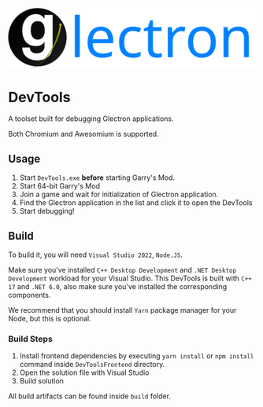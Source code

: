 ![Glectron](https://raw.githubusercontent.com/Glectron/glectron/main/assets/glectron.svg)
# DevTools
A toolset built for debugging Glectron applications.

Both Chromium and Awesomium is supported.

## Usage
1. Start `DevTools.exe` **before** starting Garry's Mod.
2. Start 64-bit Garry's Mod
3. Join a game and wait for initialization of Glectron application.
4. Find the Glectron application in the list and click it to open the DevTools
5. Start debugging!

## Build
To build it, you will need `Visual Studio 2022`, `Node.JS`.

Make sure you've installed `C++ Desktop Development` and `.NET Desktop Development` workload for your Visual Studio.
This DevTools is built with `C++ 17` and `.NET 6.0`, also make sure you've installed the corresponding components.

We recommend that you should install `Yarn` package manager for your Node, but this is optional.

### Build Steps
1. Install frontend dependencies by executing `yarn install` or `npm install` command inside `DevToolsFrontend` directory.
2. Open the solution file with Visual Studio
3. Build solution

All build artifacts can be found inside `build` folder.